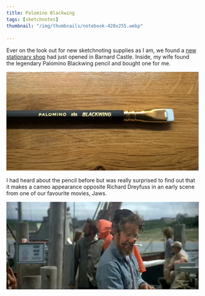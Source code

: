 ```yaml
---
title: Palomino Blackwing
tags: [sketchnotes]
thumbnail: "/img/thumbnails/notebook-420x255.webp"

---
```


Ever on the look out for new sketchnoting supplies as I am, we found a <a href="http://www.oswells.co.uk/">new stationary shop</a>
had just opened in Barnard Castle. Inside, my wife found the legendary Palomino Blackwing pencil and bought one for me.

<img src="/img/posts/palomino-blackwing/blackwing.webp" alt="pencil" class="u-max-full-width" />

I had heard about the pencil before but was really surprised to find out that it makes a cameo appearance
opposite Richard Dreyfuss in an early scene from one of our favourite movies, Jaws.

<img src="/img/posts/palomino-blackwing/jaws-hooper-blackwing.webp" alt="Richard Dreyfuss" class="u-max-full-width" />
